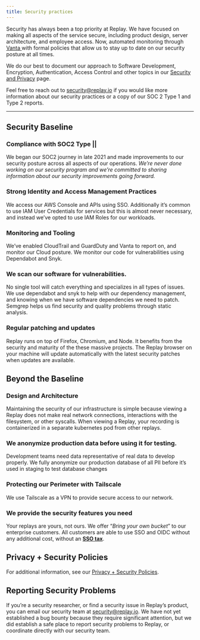 ```yaml
---
title: Security practices
---
```


Security has always been a top priority at Replay. We have focused on making all aspects of the service secure, including product design, server architecture, and employee access. Now, automated monitoring through [Vanta ](https://www.vanta.com/)with formal policies that allow us to stay up to date on our security posture at all times.

We do our best to document our approach to Software Development, Encryption, Authentication, Access Control and other topics in our [Security and Privacy](https://www.replay.io/security-privacy) page.

Feel free to reach out to <security@replay.io> if you would like more information about our security practices or a copy of our SOC 2 Type 1 and Type 2 reports.

---

## Security Baseline

### Compliance with SOC2 Type ||

We began our SOC2 journey in late 2021 and made improvements to our security posture across all aspects of our operations. _We’re never done working on our security program and we’re committed to sharing information about our security improvements going forward._

### Strong Identity and Access Management Practices

We access our AWS Console and APIs using SSO. Additionally it’s common to use IAM User Credentials for services but this is almost never necessary, and instead we’ve opted to use IAM Roles for our workloads.

### Monitoring and Tooling

We’ve enabled CloudTrail and GuardDuty and Vanta to report on, and monitor our Cloud posture. We monitor our code for vulnerabilities using Dependabot and Snyk.

### We scan our software for vulnerabilities.

No single tool will catch everything and specializes in all types of issues. We use dependabot and snyk to help with our dependency management, and knowing when we have software dependencies we need to patch. Semgrep helps us find security and quality problems through static analysis.

### Regular patching and updates

Replay runs on top of Firefox, Chromium, and Node. It benefits from the security and maturity of the these massive projects. The Replay browser on your machine will update automatically with the latest security patches when updates are available.

## Beyond the Baseline

### Design and Architecture

Maintaining the security of our infrastructure is simple because viewing a Replay does not make real network connections, interactions with the filesystem, or other syscalls. When viewing a Replay, your recording is containerized in a separate kubernetes pod from other replays.

### We anonymize production data before using it for testing.

Development teams need data representative of real data to develop properly. We fully anonymize our production database of all PII before it’s used in staging to test database changes

### Protecting our Perimeter with Tailscale

We use Tailscale as a VPN to provide secure access to our network.

### We provide the security features you need

Your replays are yours, not ours. We offer “_Bring your own bucket_” to our enterprise customers. All customers are able to use SSO and OIDC without any additional cost, without an [**SSO tax**](https://sso.tax/).

## Privacy + Security Policies

For additional information, see our [Privacy + Security Policies](https://www.replay.io/security-and-privacy).

## Reporting Security Problems

If you’re a security researcher, or find a security issue in Replay’s product, you can email our security team at <security@replay.io>. We have not yet established a bug bounty because they require significant attention, but we did establish a safe place to report security problems to Replay, or coordinate directly with our security team.
